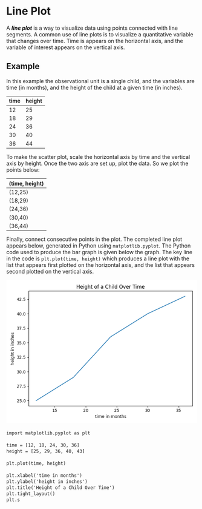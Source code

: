 # Line Plot

A ***line plot*** is a way to visualize data using points connected with line segments.  A common use of line plots is to visualize a quantitative variable that changes over time.  Time is appears on the horizontal axis, and the variable of interest appears on the vertical axis.  

## Example
In this example the observational unit is a single child, and the variables are time (in months), and the height of the child at a given time (in inches).

| time | height | 
|-----|--------|
| 12  | 25     |
| 18 | 29     | 
| 24  | 36     | 
| 30 |   40   |
| 36  | 44     |

To make the scatter plot, scale the horizontal axis by time and the vertical axis by height. 
Once the two axis are set up, plot the data.  So we plot the points below:

 | (time, height) 
|----------------|
 | (12,25)     | 
| (18,29)     | 
| (24,36)     | 
 | (30,40)     | 
| (36,44)     | 
Finally, connect consecutive points in the plot. The completed line plot appears below, generated in Python using `matplotlib.pyplot`. The Python code used to produce the bar graph is given below the graph.  The key line in the code is `plt.plot(time, height)` which produces a line plot with the list that appears first plotted on the horizontal axis, and the list that appears second plotted on the vertical axis.

<!-- (Comment) Code for graph below is in level_1/code/line.py -->
![Age and Height Over Time Line Plot](../image/lineplot.png)


```
import matplotlib.pyplot as plt

time = [12, 18, 24, 30, 36]
height = [25, 29, 36, 40, 43]

plt.plot(time, height)

plt.xlabel('time in months')
plt.ylabel('height in inches')
plt.title('Height of a Child Over Time')
plt.tight_layout()
plt.s
```